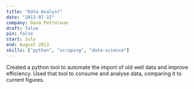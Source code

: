 ```yaml
---
title: "Data Analyst"
date: "2013-07-22"
company: Dana Petroleum
draft: false
pin: false
start: July
end: August 2013
skills: ["python", "scraping", "data-science"]
---
```


Created a python tool to automate the import of old well data and
improve efficiency. Used that tool to consume and analyse data,
comparing it to current figures.
